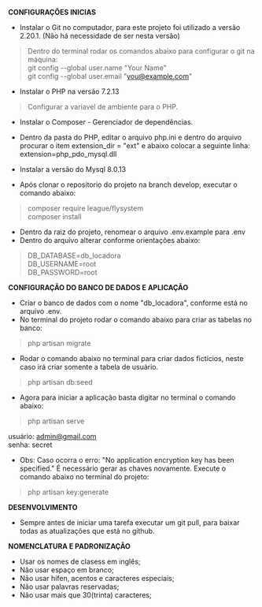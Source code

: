 **CONFIGURAÇÕES INICIAS**  
- Instalar o Git no computador, para este projeto foi utilizado a versão 2.20.1. (Não há necessidade de ser nesta versão)  
> Dentro do terminal rodar os comandos abaixo para configurar o git na máquina:  
> git config --global user.name "Your Name"  
> git config --global user.email "you@example.com"  

- Instalar o PHP na versão 7.2.13  
> Configurar a variavel de ambiente para o PHP.  

- Instalar o Composer - Gerenciador de dependências.  

- Dentro da pasta do PHP, editar o arquivo php.ini e dentro do arquivo procurar o item extension_dir = "ext" e abaixo colocar a seguinte linha: extension=php_pdo_mysql.dll  

- Instalar a versão do Mysql 8.0.13  

- Após clonar o repositorio do projeto na branch develop, executar o comando abaixo:   
> composer require league/flysystem  
> composer install  

- Dentro da raiz do projeto, renomear o arquivo .env.example para .env
- Dentro do arquivo alterar conforme orientações abaixo:

> DB_DATABASE=db_locadora  
> DB_USERNAME=root  
> DB_PASSWORD=root  

**CONFIGURAÇÃO DO BANCO DE DADOS E APLICAÇÃO**  

- Criar o banco de dados com o nome "db_locadora", conforme está no arquivo .env.  
-  No terminal do projeto rodar o comando abaixo para criar as tabelas no banco:  
> php artisan migrate  

- Rodar o comando abaixo no terminal para criar dados fictícios, neste caso irá criar somente a tabela de usuário. 
> php artisan db:seed  

- Agora para iniciar a aplicação basta digitar no terminal o comando abaixo:  
> php artisan serve

usuário: admin@gmail.com  
senha: secret  

- Obs: Caso ocorra o erro: "No application encryption key has been specified." É necessário gerar as chaves novamente. Execute o comando abaixo no terminal do projeto:  
> php artisan key:generate  


**DESENVOLVIMENTO**  

- Sempre antes de iniciar uma tarefa executar um git pull, para baixar todas as atualizações que está no github.  

**NOMENCLATURA E PADRONIZAÇÃO**
- Usar os nomes de clasess em inglês;  
- Não usar espaço em branco;  
- Não usar hífen, acentos e caracteres especiais;  
- Não usar palavras reservadas;  
- Não usar mais que 30(trinta) caracteres;  


